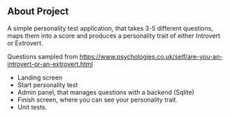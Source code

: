 ## About Project

A simple personality test application, that takes 3-5 different questions, maps them into a score and produces a personality trait of either Introvert or Extrovert.

Questions sampled from https://www.psychologies.co.uk/self/are-you-an-introvert-or-an-extrovert.html

- Landing screen
- Start personality test
- Admin panel, that manages questions with a backend (Sqlite)
- Finish screen, where you can see your personality trait.
- Unit tests.


